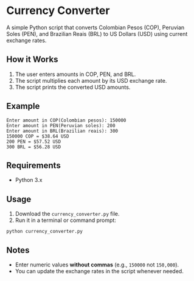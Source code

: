 # Currency Converter

A simple Python script that converts Colombian Pesos (COP), Peruvian Soles (PEN), and Brazilian Reais (BRL) to US Dollars (USD) using current exchange rates.

## How it Works
1. The user enters amounts in COP, PEN, and BRL.
2. The script multiplies each amount by its USD exchange rate.
3. The script prints the converted USD amounts.

## Example
```
Enter amount in COP(Colombian pesos): 150000
Enter amount in PEN(Peruvian soles): 200
Enter amount in BRL(Brazilian reais): 300
150000 COP = $38.64 USD
200 PEN = $57.52 USD
300 BRL = $56.28 USD
```

## Requirements
- Python 3.x

## Usage
1. Download the `currency_converter.py` file.
2. Run it in a terminal or command prompt:
```
python currency_converter.py
```

## Notes
- Enter numeric values **without commas** (e.g., `150000` not `150,000`).  
- You can update the exchange rates in the script whenever needed.
